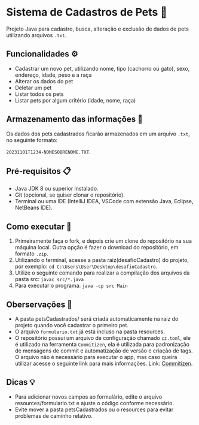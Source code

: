 # Sistema de Cadastros de Pets 🐾
Projeto Java para cadastro, busca, alteração e exclusão de dados de pets utilizando arquivos `.txt`.

## Funcionalidades ⚙️
- Cadastrar um novo pet, utilizando nome, tipo (cachorro ou gato), sexo, endereço, idade, peso e a raça
- Alterar os dados do pet
- Deletar um pet
- Listar todos os pets
- Listar pets por algum critério (idade, nome, raça)

## Armazenamento das informações 💾
Os dados dos pets cadastrados ficarão armazenados em um arquivo `.txt`, no seguinte formato:

`20231101T1234-NOMESOBRENOME.TXT`.

## Pré-requisitos 📋
- Java JDK 8 ou superior instalado.
- Git (opcional, se quiser clonar o repositório).
- Terminal ou uma IDE (IntelliJ IDEA, VSCode com extensão Java, Eclipse, NetBeans IDE).

## Como executar 🎯
1. Primeiramente faça o fork, e depois crie um clone do repositório na sua máquina local. Outra opção é fazer 
o download do repositório, em formato `.zip`.
2. Utilizando o terminal, acesse a pasta raiz(desafioCadastro) do projeto, por exemplo:
`cd C:\Users\User\Desktop\desafioCadastro`.
3. Utilize o seguinte comando para realizar a compilação dos arquivos da pasta src: `javac src/*.java`
4. Para executar o programa: `java -cp src Main`

## Oberservações 📝
- A pasta petsCadastrados/ será criada automaticamente na raiz do projeto quando você cadastrar o primeiro pet.
- O arquivo `formulario.txt` já está incluso na pasta resources.
- O repositório possui um arquivo de configuração chamado `cz.toml`, ele é utilizado na ferramenta `Commitizen`,
ela é utilizada para padronização de mensagens de commit e automatização de versão e criação de tags. O arquivo não é 
necessário para executar o app, mas caso queira utilizar acesse o seguinte link para mais informações. Link: [Commitizen](https://commitizen-tools.github.io/commitizen/).

## Dicas 💡
- Para adicionar novos campos ao formulário, edite o arquivo resources/formulario.txt e ajuste o código conforme necessário.
- Evite mover a pasta petsCadastrados ou o resources para evitar problemas de caminho relativo.